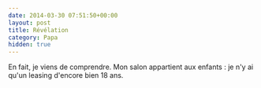 ```yaml
---
date: 2014-03-30 07:51:50+00:00
layout: post
title: Révélation
category: Papa
hidden: true
---
```


En fait, je viens de comprendre. Mon salon appartient aux enfants : je n'y ai qu'un leasing d'encore bien 18 ans.
